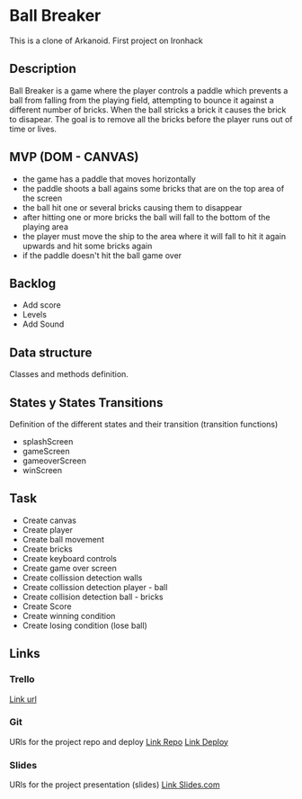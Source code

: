 # Ball Breaker
This is a clone of Arkanoid. First project on Ironhack

## Description
Ball Breaker is a game where the player controls a paddle which prevents a ball from falling from the playing field, attempting to bounce it against a different number of bricks. When the ball stricks a brick it causes the brick to disapear. The goal is to remove all the bricks before the player runs out of time or lives.

## MVP (DOM - CANVAS)
- the game has a paddle that moves horizontally
- the paddle shoots a ball agains some bricks that are on the top area of the screen
- the ball hit one or several bricks causing them to disappear
- after hitting one or more bricks the ball will fall to the bottom of the playing area 
- the player must move the ship to the area where it will fall to hit it again upwards and hit some bricks again
- if the paddle doesn't hit the ball game over


## Backlog
- Add score
- Levels
- Add Sound

## Data structure
Classes and methods definition.


## States y States Transitions
Definition of the different states and their transition (transition functions)

- splashScreen
- gameScreen
- gameoverScreen
- winScreen


## Task
- Create canvas
- Create player
- Create ball movement
- Create bricks
- Create keyboard controls
- Create game over screen
- Create collission detection walls
- Create collission detection player - ball
- Create collision detection ball - bricks
- Create Score
- Create winning condition
- Create losing condition (lose ball)

## Links


### Trello
[Link url](https://trello.com/invite/b/I3ntr0eL/86e1fb5630436f77e103d42f331c91e8/ball-breaker)


### Git
URls for the project repo and deploy
[Link Repo](https://github.com/JJexcelsior/Ball-Breaker.git)
[Link Deploy](https://jjexcelsior.github.io/Ball-Breaker/)


### Slides
URls for the project presentation (slides)
[Link Slides.com](http://slides.com)
